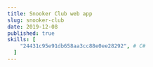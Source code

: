```yaml
---
title: Snooker Club web app
slug: snooker-club
date: 2019-12-08
published: true
skills: [
    "24431c95e91db658aa3cc88e0ee28292", # C#
  ]
---
```

